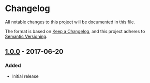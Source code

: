 # Changelog
All notable changes to this project will be documented in this file.

The format is based on [Keep a Changelog](https://keepachangelog.com/en/1.0.0/),
and this project adheres to [Semantic Versioning](https://semver.org/spec/v2.0.0.html).

## [1.0.0] - 2017-06-20
### Added
- Initial release

<!-- [1.0.1]: https://github.com/TimothyGu/decrypt-https-proxy/compare/v1.0.0...v1.0.1 -->
[1.0.0]: https://github.com/TimothyGu/decrypt-https-proxy/releases/tag/v1.0.0
